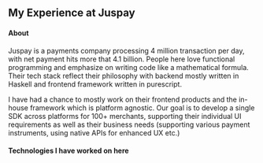 ## My Experience at Juspay

#### About

Juspay is a payments company processing 4 million transaction per day, with net payment hits more that 4.1 billion. People here love functional programming and emphasize on writing code like a mathematical formula. Their tech stack reflect their philosophy with backend mostly written in Haskell and frontend framework written in purescript. 

I have had a chance to mostly work on their frontend products and the in-house framework which is platform agnostic. Our goal is to develop a single SDK across platforms for 100+ merchants, supporting their individual UI requirements as well as their business needs (supporting various payment instruments, using native APIs for enhanced UX etc.)

#### Technologies I have worked on here



